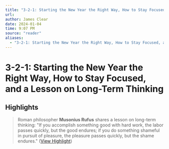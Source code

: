 ```yaml
---
title: "3-2-1: Starting the New Year the Right Way, How to Stay Focused, and a Lesson on Long-Term Thinking"
url:
author: James Clear
date: 2024-01-04
time: 9:07 PM
source: "reader"
aliases:
  - "3-2-1: Starting the New Year the Right Way, How to Stay Focused, and a Lesson on Long-Term Thinking"
---
```

# 3-2-1: Starting the New Year the Right Way, How to Stay Focused, and a Lesson on Long-Term Thinking
## Highlights
> Roman philosopher **Musonius Rufus** shares a lesson on long-term thinking:
> "If you accomplish something good with hard work, the labor passes quickly, but the good endures; if you do something shameful in pursuit of pleasure, the pleasure passes quickly, but the shame endures." ([View Highlight](https://read.readwise.io/read/01hkb2yv0exsb65jqn8mbwxvzh))
